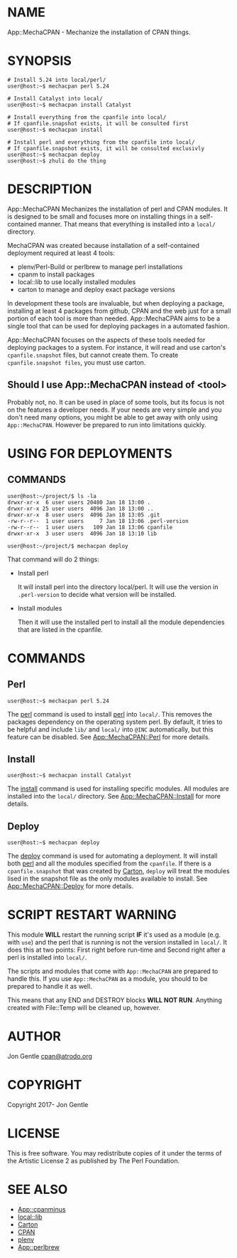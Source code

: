# NAME

App::MechaCPAN - Mechanize the installation of CPAN things.

# SYNOPSIS

    # Install 5.24 into local/perl/
    user@host:~$ mechacpan perl 5.24
    
    # Install Catalyst into local/
    user@host:~$ mechacpan install Catalyst
    
    # Install everything from the cpanfile into local/
    # If cpanfile.snapshot exists, it will be consulted first
    user@host:~$ mechacpan install
    
    # Install perl and everything from the cpanfile into local/
    # If cpanfile.snapshot exists, it will be consulted exclusivly
    user@host:~$ mechacpan deploy
    user@host:~$ zhuli do the thing

# DESCRIPTION

App::MechaCPAN Mechanizes the installation of perl and CPAN modules.
It is designed to be small and focuses more on installing things in a self-contained manner. That means that everything is installed into a `local/` directory.

MechaCPAN was created because installation of a self-contained deployment required at least 4 tools:

- plenv/Perl-Build or perlbrew to manage perl installations
- cpanm to install packages
- local::lib to use locally installed modules
- carton to manage and deploy exact package versions

In development these tools are invaluable, but when deploying a package, installing at least 4 packages from github, CPAN and the web just for a small portion of each tool is more than needed. App::MechaCPAN aims to be a single tool that can be used for deploying packages in a automated fashion.

App::MechaCPAN focuses on the aspects of these tools needed for deploying packages to a system. For instance, it will read and use carton's `cpanfile.snapshot` files, but cannot create them. To create `cpanfile.snapshot files`, you must use carton.

## Should I use App::MechaCPAN instead of &lt;tool>

Probably not, no. It can be used in place of some tools, but its focus is not on the features a developer needs. If your needs are very simple and you don't need many options, you might be able to get away with only using `App::MechaCPAN`. However be prepared to run into limitations quickly.

# USING FOR DEPLOYMENTS

## COMMANDS

    user@host:~/project/$ ls -la
    drwxr-xr-x  6 user users 20480 Jan 18 13:00 .
    drwxr-xr-x 25 user users  4096 Jan 18 13:00 ..
    drwxr-xr-x  8 user users  4096 Jan 18 13:05 .git
    -rw-r--r--  1 user users     7 Jan 18 13:06 .perl-version
    -rw-r--r--  1 user users   109 Jan 18 13:06 cpanfile
    drwxr-xr-x  3 user users  4096 Jan 18 13:10 lib
    
    user@host:~/project/$ mechacpan deploy

That command will do 2 things:

- Install perl

    It will install perl into the directory local/perl.  It will use the version in `.perl-version` to decide what version will be installed.

- Install modules

    Then it will use the installed perl to install all the module dependencies that are listed in the cpanfile.

# COMMANDS

## Perl

    user@host:~$ mechacpan perl 5.24

The [perl](https://metacpan.org/pod/App::MechaCPAN::Perl) command is used to install [perl](https://metacpan.org/pod/perl) into `local/`. This removes the packages dependency on the operating system perl. By default, it tries to be helpful and include `lib/` and `local/` into `@INC` automatically, but this feature can be disabled. See [App::MechaCPAN::Perl](https://metacpan.org/pod/App::MechaCPAN::Perl) for more details.

## Install

    user@host:~$ mechacpan install Catalyst

The [install](https://metacpan.org/pod/App::MechaCPAN::Install) command is used for installing specific modules. All modules are installed into the `local/` directory. See [App::MechaCPAN::Install](https://metacpan.org/pod/App::MechaCPAN::Install) for more details.

## Deploy

    user@host:~$ mechacpan deploy

The [deploy](https://metacpan.org/pod/App::MechaCPAN::Deploy) command is used for automating a deployment. It will install both [perl](https://metacpan.org/pod/perl) and all the modules specified from the `cpanfile`. If there is a `cpanfile.snapshot` that was created by [Carton](https://metacpan.org/pod/Carton), `deploy` will treat the modules lised in the snapshot file as the only modules available to install. See [App::MechaCPAN::Deploy](https://metacpan.org/pod/App::MechaCPAN::Deploy) for more details.

# SCRIPT RESTART WARNING

This module **WILL** restart the running script **IF** it's used as a module (e.g. with `use`) and the perl that is running is not the version installed in `local/`. It does this at two points: First right before run-time and Second right after a perl is installed into `local/`.

The scripts and modules that come with `App::MechaCPAN` are prepared to handle this. If you use `App::MechaCPAN` as a module, you should to be prepared to handle it as well.

This means that any END and DESTROY blocks **WILL NOT RUN**. Anything created with File::Temp will be cleaned up, however.

# AUTHOR

Jon Gentle <cpan@atrodo.org>

# COPYRIGHT

Copyright 2017- Jon Gentle

# LICENSE

This is free software. You may redistribute copies of it under the terms of the Artistic License 2 as published by The Perl Foundation.

# SEE ALSO

- [App::cpanminus](https://metacpan.org/pod/App::cpanminus)
- [local::lib](https://metacpan.org/pod/local::lib)
- [Carton](https://metacpan.org/pod/Carton)
- [CPAN](https://metacpan.org/pod/CPAN)
- [plenv](https://github.com/tokuhirom/plenv)
- [App::perlbrew](https://metacpan.org/pod/App::perlbrew)
